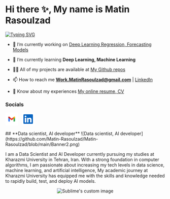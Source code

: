 # Hi there ✨, My name is Matin Rasoulzad
<a align="center" href="https://git.io/typing-svg"><img src="https://readme-typing-svg.demolab.com?font=New+Amsterdam&weight=1000&size=30&letterSpacing=&duration=3000&pause=500&color=1413F7&width=435&lines=Matin+Rasoulzad" alt="Typing SVG" /></a>

- 🔭 I’m currently working on [Deep Learning Regression, Forecasting Models]([https://muntasir-mamun7.github.io/g3-arch/](https://github.com/Matin-Rasoulzad?tab=repositories))

- 🌱 I’m currently learning **Deep Learning, Machine Learning**

- 👨‍💻 All of my projects are available at [My Github repos]([https://muntasir-mamun7.github.io/g3-arch/](https://github.com/Matin-Rasoulzad?tab=repositories))

- 📫 How to reach me **Work.MatinRasoulzad@gmail.com** | [LinkedIn](linkedin.com/in/matin-rasoulzad/)

- 📄 Know about my experiences [My online resume, CV]([https://muntasir-mamun7.github.io/Portfolio-Muntasir-2.0/Muntasir-mamun-resume.pdf](https://cvbuilder.me/resume/en/d3fa3eb3-7414-4f89-9984-b0c50e3534a9))

### Socials

<p align="left"> 
<a href="mailto: Work.MatinRasoulzad@gmail.com" target="_blank" rel="noreferrer"><img src="gmail.svg" width="40" height="40" /></a> &nbsp;
<a href="https://www.linkedin.com/in/matin-rasoulzad/" target="_blank" rel="noreferrer"><img src="linkedin.svg" width="40" height="40" padding-top= "100px" /></a> 
</p>
## **Data scientist, AI developer**
![Data scientist, AI developer](https://github.com/Matin-Rasoulzad/Matin-Rasoulzad/blob/main/Banner2.png)


I am a Data Scientist and AI Developer currently pursuing my studies at Kharazmi University in Tehran, Iran. With a strong foundation in computer algorithms, I am passionate about increasing my tech levels in data science, machine learning, and artificial intelligence,  My academic journey at Kharazmi University has equipped me with the skills and knowledge needed to rapidly build, test, and deploy AI models.

<p align="center">
  <img src="https://user-images.githubusercontent.com/74038190/213866269-5d00981c-7c98-46d7-8a8e-16f462f15227.gif" alt="Sublime's custom image"/>
</p>





